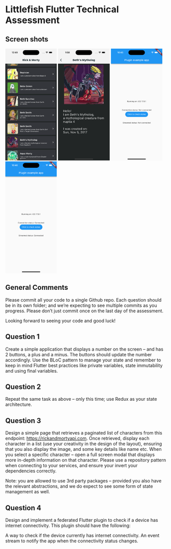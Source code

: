 # Littlefish Flutter Technical Assessment

## Screen shots

<img src="RM1.png" height="350">
<img src="RM2.png" height="350">
<img src="Q4a.png" height="350">
<img src="Q4b.png" height="350">

## General Comments

Please commit all your code to a single Github repo. Each question should be in its own folder; and we’re expecting to see multiple commits as you progress. Please don’t just commit once on the last day of the assessment. 

Looking forward to seeing your code and good luck!

## Question 1

Create a simple application that displays a number on the screen – and has 2 buttons, a plus and a minus. The buttons should update the number accordingly. Use the BLoC pattern to manage your state and remember to keep in mind Flutter best practices like private variables, state immutability and using final variables.

## Question 2

Repeat the same task as above – only this time; use Redux as your state architecture.

## Question 3

Design a simple page that retrieves a paginated list of characters from this endpoint: https://rickandmortyapi.com. Once retrieved, display each character in a list (use your creativity in the design of the layout), ensuring that you also display the image, and some key details like name etc. When you select a specific character – open a full screen modal that displays more in-depth information on that character. Please use a repository pattern when connecting to your services, and ensure your invert your dependencies correctly.

Note: you are allowed to use 3rd party packages – provided you also have the relevant abstractions, and we do expect to see some form of state management as well.

## Question 4

Design and implement a federated Flutter plugin to check if a device has internet connectivity. This plugin should have the following:

A way to check if the device currently has internet connectivity.
An event stream to notify the app when the connectivity status changes.
